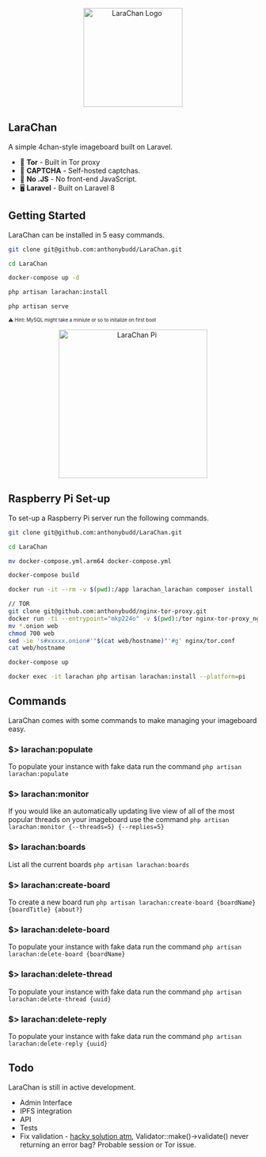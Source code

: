 <p  align="center">
<img src="https://raw.githubusercontent.com/anthonybudd/LaraChan/8.x/docs/img/larachan.png" width="200" alt="LaraChan Logo">
</p>

## LaraChan
A simple 4chan-style imageboard built on Laravel. 

- 🧅 **Tor** - Built in Tor proxy
- 🤖 **CAPTCHA** - Self-hosted captchas.
- 🚫 **No .JS** - No front-end JavaScript.
- 🖥 **Laravel** - Built on Laravel 8



## Getting Started
LaraChan can be installed in 5 easy commands. 

```sh
git clone git@github.com:anthonybudd/LaraChan.git

cd LaraChan

docker-compose up -d

php artisan larachan:install

php artisan serve
```
<sub><sup>⚠️ Hint: MySQL might take a miniute or so to initalize on first boot</sub></sup>

<p  align="center">
<img src="https://raw.githubusercontent.com/anthonybudd/LaraChan/8.x/docs/img/pi.png" width="300" alt="LaraChan Pi">
</p>

## Raspberry Pi Set-up
To set-up a Raspberry Pi server run the following commands.
```sh
git clone git@github.com:anthonybudd/LaraChan.git

cd LaraChan

mv docker-compose.yml.arm64 docker-compose.yml

docker-compose build

docker run -it --rm -v $(pwd):/app larachan_larachan composer install

// TOR
git clone git@github.com:anthonybudd/nginx-tor-proxy.git
docker run -ti --entrypoint="mkp224o" -v $(pwd):/tor nginx-tor-proxy_nginx-tor-proxy -n 1 -S 10 -d /tor [FILTER] 
mv *.onion web
chmod 700 web
sed -ie 's#xxxxx.onion#'"$(cat web/hostname)"'#g' nginx/tor.conf
cat web/hostname

docker-compose up

docker exec -it larachan php artisan larachan:install --platform=pi
```

## Commands
LaraChan comes with some commands to make managing your imageboard easy.

### $> larachan:populate
To populate your instance with fake data run the command 
`php artisan larachan:populate`

### $> larachan:monitor
If you would like an automatically updating live view of all of the most popular threads on your imageboard use the command 
`php artisan larachan:monitor {--threads=5} {--replies=5}`

### $> larachan:boards
List all the current boards 
`php artisan larachan:boards`

### $> larachan:create-board
To create a new board run 
`php artisan larachan:create-board {boardName} {boardTitle} {about?}`

### $> larachan:delete-board
To populate your instance with fake data run the command 
`php artisan larachan:delete-board {boardName}`

### $> larachan:delete-thread
To populate your instance with fake data run the command 
`php artisan larachan:delete-thread {uuid}`

### $> larachan:delete-reply
To populate your instance with fake data run the command 
`php artisan larachan:delete-reply {uuid}`

  
## Todo
LaraChan is still in active development. 

- Admin Interface
- IPFS integration
- API
- Tests
- Fix validation - [hacky solution atm](https://github.com/anthonybudd/LaraChan/blob/8.x/packages/LaraChan/Core/src/Http/Controllers/ThreadController.php#L60), Validator::make()->validate() never returning an error bag? Probable session or Tor issue.